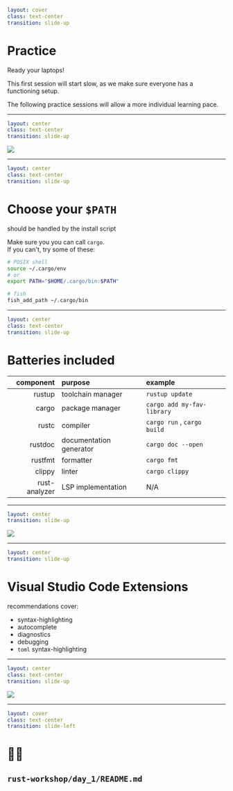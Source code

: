 ```yaml
layout: cover
class: text-center
transition: slide-up
```

# Practice

Ready your laptops!

This first session will start slow, as we make sure everyone has a functioning setup.

The following practice sessions will allow a more individual learning pace.

---

```yaml
layout: center
class: text-center
transition: slide-up
```

![](/install-page.png)

<div
    style="border-color: red"
    class="border-4 absolute top-8.2 left-92 w-21 h-8"
></div>
<Arrow color="red" x1="300" y1="120" x2="360" y2="80" />

<div
    style="border-color: red"
    class="border-4 absolute top-20 left-120 w-18 h-10"
></div>
<Arrow color="red" x1="400" y1="120" x2="460" y2="105" />

<Arrow color="red" x1="100" y1="456" x2="180" y2="456" />

---

```yaml
layout: center
class: text-center
transition: slide-up
```

# Choose your `$PATH`

should be handled by the install script

Make sure you you can call `cargo`.\
If you can't, try some of these:

```bash {lineNumbers: false}
# POSIX shell
source ~/.cargo/env
# or
export PATH="$HOME/.cargo/bin:$PATH"
```

```sh {lineNumbers: false}
# fish
fish_add_path ~/.cargo/bin
```

---

```yaml
layout: center
class: text-center
transition: slide-up
```

# Batteries included

|     component | purpose                 | example                     |
| ------------: | :---------------------- | :-------------------------- |
|        rustup | toolchain manager       | `rustup update`             |
|         cargo | package manager         | `cargo add my-fav-library`  |
|         rustc | compiler                | `cargo run` , `cargo build` |
|       rustdoc | documentation generator | `cargo doc --open`          |
|       rustfmt | formatter               | `cargo fmt`                 |
|        clippy | linter                  | `cargo clippy`              |
| rust-analyzer | LSP implementation      | N/A                         |

---

```yaml
layout: center
transition: slide-up
```

![](/repo-template.png)

<div
    style="border-color: red"
    class="border-4 absolute top-39 left-70 w-57 h-9"
></div>

<div
    style="border-color: red"
    class="border-4 absolute top-72 left-194 w-34.4 h-10"
></div>
<Arrow color="red" x1="780" y1="420" x2="810" y2="350" />

---

```yaml
layout: center
transition: slide-up
```

# Visual Studio Code Extensions

recommendations cover:

- syntax-highlighting
- autocomplete
- diagnostics
- debugging
- `toml` syntax-highlighting

---

```yaml
layout: center
class: text-center
transition: slide-up
```

<img
    src="/vscode-clippy.png"
    class="w-80%"
/>

<div
    style="border-color: red"
    class="border-4 absolute top-18 left-18 w-52 h-9.3"
></div>

<div
    style="border-color: red"
    class="border-4 absolute top-106 left-68 w-72 h-24"
></div>

---

```yaml
layout: cover
class: text-center
transition: slide-left
```

# 🧑‍💻

## `rust-workshop/day_1/README.md`
